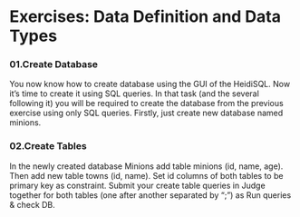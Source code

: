 # Exercises: Data Definition and Data Types

### 01.Create Database
You now know how to create database using the GUI of the HeidiSQL. Now it’s time to create it using SQL queries. In that task (and the several following it) you will be required to create the database from the previous exercise using only SQL queries. Firstly, just create new database named minions.

### 02.Create Tables
In the newly created database Minions add table minions (id, name, age). Then add new table towns (id, name). Set id columns of both tables to be primary key as constraint. Submit your create table queries in Judge together for both tables (one after another separated by “;”) as Run queries & check DB.
